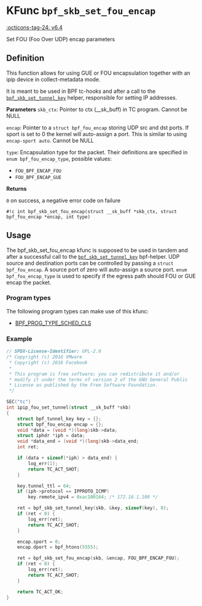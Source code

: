 # KFunc `bpf_skb_set_fou_encap`

<!-- [FEATURE_TAG](bpf_skb_set_fou_encap) -->
[:octicons-tag-24: v6.4](https://github.com/torvalds/linux/commit/c50e96099edb134bf107fafc02715fbc4aa2277f)
<!-- [/FEATURE_TAG] -->

Set FOU (Foo Over UDP) encap parameters

## Definition

This function allows for using GUE or FOU encapsulation together with an ipip device in collect-metadata mode.

It is meant to be used in BPF tc-hooks and after a call to the [`bpf_skb_set_tunnel_key`](../helper-function/bpf_skb_set_tunnel_key.md) helper, responsible for setting IP addresses.

**Parameters**
`skb_ctx`:  Pointer to ctx (__sk_buff) in TC program. Cannot be NULL

`encap`:    Pointer to a `struct bpf_fou_encap` storing UDP src and dst ports. If sport is set to 0 the kernel will auto-assign a port. This is similar to using `encap-sport auto`. Cannot be NULL

`type`: Encapsulation type for the packet. Their definitions are specified in `enum bpf_fou_encap_type`, possible values:

- `FOU_BPF_ENCAP_FOU`
- `FOU_BPF_ENCAP_GUE`


**Returns**

`0` on success, a negative error code on failure

<!-- [KFUNC_DEF] -->
`#!c int bpf_skb_set_fou_encap(struct __sk_buff *skb_ctx, struct bpf_fou_encap *encap, int type)`
<!-- [/KFUNC_DEF] -->

## Usage

The bpf_skb_set_fou_encap kfunc is supposed to be used in tandem and after a successful call to the [`bpf_skb_set_tunnel_key`](../helper-function/bpf_skb_set_tunnel_key.md) bpf-helper. UDP source and destination ports can be controlled by passing a `struct bpf_fou_encap`. A source port of zero will auto-assign a source port. `enum bpf_fou_encap_type` is used to specify if the egress path should FOU or GUE encap the packet.

### Program types

The following program types can make use of this kfunc:

<!-- [KFUNC_PROG_REF] -->
- [BPF_PROG_TYPE_SCHED_CLS](../../program-types/BPF_PROG_TYPE_SCHED_CLS.md)
<!-- [/KFUNC_PROG_REF] -->

### Example

```c
// SPDX-License-Identifier: GPL-2.0
/* Copyright (c) 2016 VMware
 * Copyright (c) 2016 Facebook
 *
 * This program is free software; you can redistribute it and/or
 * modify it under the terms of version 2 of the GNU General Public
 * License as published by the Free Software Foundation.
 */

SEC("tc")
int ipip_fou_set_tunnel(struct __sk_buff *skb)
{
	struct bpf_tunnel_key key = {};
	struct bpf_fou_encap encap = {};
	void *data = (void *)(long)skb->data;
	struct iphdr *iph = data;
	void *data_end = (void *)(long)skb->data_end;
	int ret;

	if (data + sizeof(*iph) > data_end) {
		log_err(1);
		return TC_ACT_SHOT;
	}

	key.tunnel_ttl = 64;
	if (iph->protocol == IPPROTO_ICMP)
		key.remote_ipv4 = 0xac100164; /* 172.16.1.100 */

	ret = bpf_skb_set_tunnel_key(skb, &key, sizeof(key), 0);
	if (ret < 0) {
		log_err(ret);
		return TC_ACT_SHOT;
	}

	encap.sport = 0;
	encap.dport = bpf_htons(5555);

	ret = bpf_skb_set_fou_encap(skb, &encap, FOU_BPF_ENCAP_FOU);
	if (ret < 0) {
		log_err(ret);
		return TC_ACT_SHOT;
	}

	return TC_ACT_OK;
}
```
